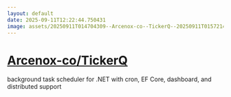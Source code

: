 ```yaml
---
layout: default
date: 2025-09-11T12:22:44.750431
image: assets/20250911T014704309--Arcenox-co--TickerQ--20250911T015721435--cropped.png
---
```


# [Arcenox-co/TickerQ](https://github.com/Arcenox-co/TickerQ)

background task scheduler for .NET with cron, EF Core, dashboard, and distributed support
